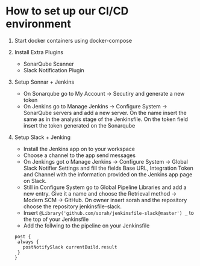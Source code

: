 # How to set up our CI/CD environment
1. Start docker containers using docker-compose

2. Install Extra Plugins
   - SonarQube Scanner
   - Slack Notification Plugin

3. Setup Sonnar + Jenkins
   - On Sonarqube go to My Account -> Secutiry and generate a new token
   - On Jenkins go to Manage Jenkins -> Configure System -> SonarQube servers
   and add a new server. On the name insert the same as in the analysis stage of
   the Jenkinsfile. On the token field insert the token generated on the Sonarqube

4. Setup Slack + Jenking
   - Install the Jenkins app on to your workspace
   - Choose a channel to the app send messages
   - On Jenkings got o Manage Jenkins -> Configure System -> Global Slack Notifier
   Settings and fill the fields Base URL, Integration Token and Channel with the
   information provided on the Jenkins app page on Slack.
   - Still in Configure System go to Global Pipeline Libraries and add a new entry.
   Give it a name and choose the Retrieval method -> Modern SCM -> GitHub. On owner
   insert sorah and the repository choose the repository jenkinsfile-slack.
   - Insert `@Library('github.com/sorah/jenkinsfile-slack@master') _` to the top
   of your Jenkinsfile
   - Add the follwing to the pipeline on your Jenkinsfile
   ```
   post {
    always {
      postNotifySlack currentBuild.result
    }
   }
   ```
